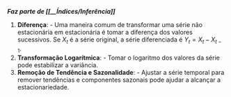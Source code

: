 ***Faz parte de [[__Índices/Inferência]]***

1. **Diferença**:
        - Uma maneira comum de transformar uma série não estacionária em estacionária é tomar a diferença dos valores sucessivos. Se $X_t$​ é a série original, a série diferenciada é $Y_t = X_t - X_{t-1}$.
2. **Transformação Logarítmica**:
        - Tomar o logaritmo dos valores da série pode estabilizar a variância.
3. **Remoção de Tendência e Sazonalidade**:
        - Ajustar a série temporal para remover tendências e componentes sazonais pode ajudar a alcançar a estacionariedade.